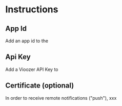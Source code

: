 # Instructions

## App Id
Add an app id to the

## Api Key
Add a Vioozer API Key to 

## Certificate (optional)
In order to receive remote notifications ("push"), xxx
